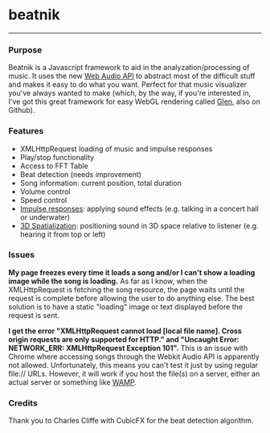 # beatnik
* * *
### Purpose ###
Beatnik is a Javascript framework to aid in the analyzation/processing of music. It uses the new [Web Audio API](https://dvcs.w3.org/hg/audio/raw-file/tip/webaudio/specification.html) to abstract most of the difficult stuff and makes it easy to do what you want. Perfect for that music visualizer you've always wanted to make (which, by the way, if you're interested in, I've got this great framework for easy WebGL rendering called [Glen](http://www.github.com/willcrichton/glen/), also on Github).

### Features ###
* XMLHttpRequest loading of music and impulse responses
* Play/stop functionality
* Access to FFT Table
* Beat detection (needs improvement)
* Song information: current position, total duration
* Volume control
* Speed control
* [Impulse responses](https://dvcs.w3.org/hg/audio/raw-file/tip/webaudio/specification.html#Convolution-section): applying sound effects (e.g. talking in a concert hall or underwater)
* [3D Spatialization](https://dvcs.w3.org/hg/audio/raw-file/tip/webaudio/specification.html#Spatialization-section): positioning sound in 3D space relative to listener (e.g. hearing it from top or left)

### Issues ###
**My page freezes every time it loads a song and/or I can't show a loading image while the song is loading.**
As far as I know, when the XMLHttpRequest is fetching the song resource, the page waits until the request is complete before allowing the user to do anything else. The best solution is to have a static "loading" image or text displayed before the request is sent.

**I get the error "XMLHttpRequest cannot load [local file name]. Cross origin requests are only supported for HTTP." and "Uncaught Error: NETWORK_ERR: XMLHttpRequest Exception 101".**
This is an issue with Chrome where accessing songs through the Webkit Audio API is apparently not allowed. Unfortunately, this means you can't test it just by using regular file:// URLs. However, it will work if you host the file(s) on a server, either an actual server or something like [WAMP](http://www.wampserver.com/).

### Credits ###
Thank you to Charles Cliffe with CubicFX for the beat detection algorithm.